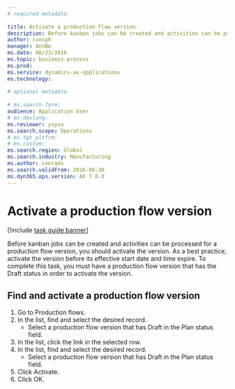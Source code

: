 ```yaml
--- 
# required metadata 
 
title: Activate a production flow version
description: Before kanban jobs can be created and activities can be processed for a production flow version, you should activate the version. 
author: cvocph
manager: AnnBe 
ms.date: 08/23/2016
ms.topic: business-process 
ms.prod:  
ms.service: dynamics-ax-applications 
ms.technology:  
 
# optional metadata 
 
# ms.search.form:   
audience: Application User 
# ms.devlang:  
ms.reviewer: yuyus
ms.search.scope: Operations 
# ms.tgt_pltfrm:  
# ms.custom:  
ms.search.region: Global
ms.search.industry: Manufacturing
ms.author: conradv
ms.search.validFrom: 2016-06-30 
ms.dyn365.ops.version: AX 7.0.0 
---
```

# Activate a production flow version

[!include [task guide banner](../../includes/task-guide-banner.md)]

Before kanban jobs can be created and activities can be processed for a production flow version, you should activate the version. As a best practice, activate the version before its effective start date and time expire. To complete this task, you must have a production flow version that has the Draft status in order to activate the version. 


## Find and activate a production flow version
1. Go to Production flows.
2. In the list, find and select the desired record.
    * Select a production flow version that has Draft in the Plan status field.  
3. In the list, click the link in the selected row.
4. In the list, find and select the desired record.
    * Select a production flow version that has Draft in the Plan status field.  
5. Click Activate.
6. Click OK.

